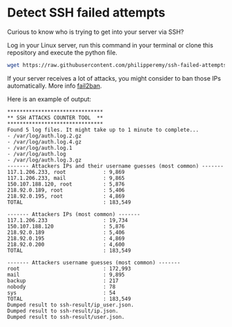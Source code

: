 # Detect SSH failed attempts
Curious to know who is trying to get into your server via SSH?

Log in your Linux server, run this command in your terminal or clone this repository and execute the python file.

```bash
wget https://raw.githubusercontent.com/philipperemy/ssh-failed-attempts/master/ssh.py && clear && python3.6 ssh.py
```

If your server receives a lot of attacks, you might consider to ban those IPs automatically. More info [fail2ban](https://www.linode.com/docs/security/using-fail2ban-to-secure-your-server-a-tutorial/).

Here is an example of output:

```
*******************************
** SSH ATTACKS COUNTER TOOL  **
*******************************
Found 5 log files. It might take up to 1 minute to complete...
- /var/log/auth.log.2.gz
- /var/log/auth.log.4.gz
- /var/log/auth.log.1
- /var/log/auth.log
- /var/log/auth.log.3.gz
------- Attackers IPs and their username guesses (most common) -------
117.1.206.233, root            : 9,869
117.1.206.233, mail            : 9,865
150.107.188.120, root          : 5,876
218.92.0.189, root             : 5,406
218.92.0.195, root             : 4,869
TOTAL                          : 183,549

------- Attackers IPs (most common) -------
117.1.206.233                  : 19,734
150.107.188.120                : 5,876
218.92.0.189                   : 5,406
218.92.0.195                   : 4,869
218.92.0.200                   : 4,600
TOTAL                          : 183,549

------- Attackers username guesses (most common) -------
root                           : 172,993
mail                           : 9,895
backup                         : 217
nobody                         : 78
sys                            : 54
TOTAL                          : 183,549
Dumped result to ssh-result/ip_user.json.
Dumped result to ssh-result/ip.json.
Dumped result to ssh-result/user.json.
```
